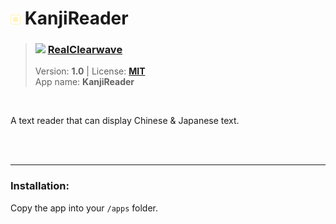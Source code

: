 <!---
This file is generated from the "details.yml" file. (Any changes here will be overwritten)
--->
# <img src="../../images\default_icon.png" width="16"> KanjiReader
> ### <img src="https://github.com/RealClearwave.png?size=26" width="13"> **[RealClearwave](https://github.com/RealClearwave)**  
> Version: **1.0** | License: **[MIT](https://github.com/echo-lalia/MicroHydra-Apps/blob/main/LICENSE)**  
> App name: **KanjiReader**
<br/>

A text reader that can display Chinese & Japanese text.


<br/><br/>

-----
### Installation:
Copy the app into your `/apps` folder.


